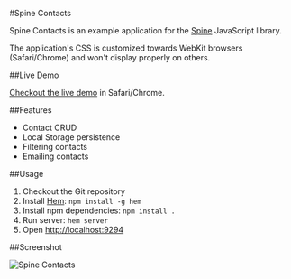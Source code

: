 #Spine Contacts

Spine Contacts is an example application for the [Spine](http://github.com/maccman/spine) JavaScript library.

The application's CSS is customized towards WebKit browsers (Safari/Chrome) and won't display properly on others. 

##Live Demo

[Checkout the live demo](http://maccman.github.com/spine.contacts/) in Safari/Chrome.

##Features

* Contact CRUD
* Local Storage persistence
* Filtering contacts
* Emailing contacts

##Usage

1. Checkout the Git repository 
1. Install [Hem](http://spinejs.com/docs/hem): `npm install -g hem`
1. Install npm dependencies: `npm install .`
1. Run server: `hem server`
1. Open [http://localhost:9294](http://localhost:9294)

##Screenshot

![Spine Contacts](https://lh5.googleusercontent.com/_IH1OempnqUc/TZpgYfnlUBI/AAAAAAAABKg/UYLhdmoc15o/s800/contacts.png)